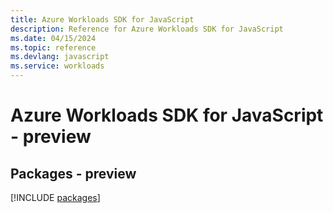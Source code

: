 ```yaml
---
title: Azure Workloads SDK for JavaScript
description: Reference for Azure Workloads SDK for JavaScript
ms.date: 04/15/2024
ms.topic: reference
ms.devlang: javascript
ms.service: workloads
---
```

# Azure Workloads SDK for JavaScript - preview
## Packages - preview
[!INCLUDE [packages](workloads-index.md)]